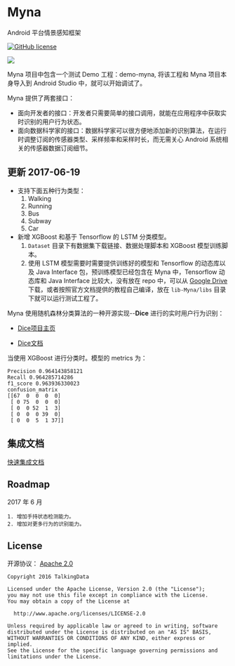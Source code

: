 # Myna

Android 平台情景感知框架

[![GitHub license](http://og41w30k3.bkt.clouddn.com/apache2.svg)](./LICENSE)


![](http://p1.bqimg.com/562611/952bd822efce378b.png)
 

Myna 项目中包含一个测试 Demo 工程：demo-myna, 将该工程和 Myna 项目本身导入到 Android Studio 中，就可以开始调试了。

Myna 提供了两套接口：

- 面向开发者的接口：开发者只需要简单的接口调用，就能在应用程序中获取实时识别的用户行为状态。
- 面向数据科学家的接口：数据科学家可以很方便地添加新的识别算法，在运行时调整订阅的传感器类型、采样频率和采样时长，而无需关心 Android 系统相关的传感器数据订阅细节。

## 更新 2017-06-19

- 支持下面五种行为类型：
	1. Walking
	2. Running
	3. Bus
	4. Subway
	5. Car
- 新增 XGBoost 和基于 Tensorflow 的 LSTM 分类模型。
	1. `Dataset` 目录下有数据集下载链接、数据处理脚本和 XGBoost 模型训练脚本。
	2. 使用 LSTM 模型需要时需要提供训练好的模型和 Tensorflow 的动态库以及 Java Interface 包，预训练模型已经包含在 Myna 中，Tensorflow 动态库和 Java Interface 比较大，没有放在 repo 中，可以从 [Google Drive](https://drive.google.com/open?id=0B2hKiPsUlgibbklJaEh4V1o1MlU) 下载，或者按照官方文档提供的教程自己编译，放在 `lib-Myna/libs` 目录下就可以运行测试工程了。

Myna 使用随机森林分类算法的一种开源实现--**Dice** 进行的实时用户行为识别：

- [Dice项目主页](http://www.dice4dm.com/)

- [Dice文档](http://www.dice4dm.com/doc/index.html)

当使用 XGBoost 进行分类时。模型的 metrics 为：

	Precision 0.964143858121
	Recall 0.964285714286
	f1_score 0.963936330023
	confusion_matrix
	[[67  0  0  0  0]
	 [ 0 75  0  0  0]
	 [ 0  0 52  1  3]
	 [ 0  0  0 39  0]
	 [ 0  0  5  1 37]]

## 集成文档

[快速集成文档](/QuickStart.md)

## Roadmap

2017 年 6 月

	1. 增加手持状态检测能力。
	2. 增加对更多行为的识别能力。


## License

开源协议： [Apache 2.0](https://www.apache.org/licenses/LICENSE-2.0)

	Copyright 2016 TalkingData
	
	Licensed under the Apache License, Version 2.0 (the "License");
	you may not use this file except in compliance with the License.
	You may obtain a copy of the License at
	
	  http://www.apache.org/licenses/LICENSE-2.0
	
	Unless required by applicable law or agreed to in writing, software
	distributed under the License is distributed on an "AS IS" BASIS,
	WITHOUT WARRANTIES OR CONDITIONS OF ANY KIND, either express or implied.
	See the License for the specific language governing permissions and
	limitations under the License.
